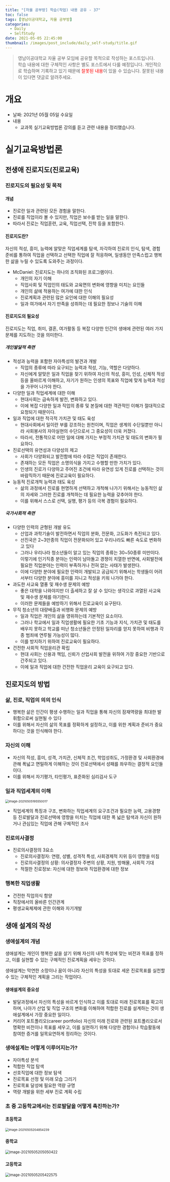 ```yaml
---
title: "[자율 공부방] 학습(작업) 내용 공유 - 37"
toc: false
tags: [영남이공대학교, 자율 공부방]
categories:
  - Daily
  - SelfStudy
date: 2021-05-05 22:45:00
thumbnail: /images/post_include/daily_self-study/title.gif
---
```

> 영남이공대학교 자율 공부 모임에 공유할 목적으로 작성하는 포스트입니다.  
> 학습 내용에 대한 구체적인 사항은 별도 포스트에서 다룰 예정입니다.
> 개인적으로 학습하며 기록하고 있기 때문에 <font color='red'>잘못된 내용</font>이 있을 수 있습니다. 잘못된 내용이 있다면 댓글로 알려주세요.  

# 개요
* 날짜: 2021년 05월 05일 수요일
* 내용
    * 교과목 실기교육방법론 강의를 듣고 관련 내용을 정리했습니다.
  
# 실기교육방법론
## 전생애 진로지도(진로교육)

### 진로지도의 필요성 및 목적

#### 개념

* 진로란 일과 관련된 모든 경험을 말한다.
* 진로를 직업이라 볼 수 있지만, 직업은 보수를 받는 일을 말한다.
* 따라서 진로는 직업훈련, 교육, 직업선택, 진학 등을 포함한다.

#### 진로지도란?

자신의 적성, 흥미, 능력에 알맞은 직업세계를 탐색, 자각하여 진로의 인식, 탐색, 경험 준비를 통하여 직업을 선택하고 선택한 직업에 잘 적응하며, 일생동안 만족스럽고 행복한 삶을 누릴 수 있도록 도와주는 과정이다.

* McDaniel: 진로지도는 하나의 조직화된 프로그램이다.
  * 개인의 자기 이해
  * 직업사회 및 직업인의 태도와 교육면의 변화에 영향을 미치는 요인들
  * 개인의 삶에 적용하는 여가에 대한 인식
  * 진로계획과 관련된 많은 요인에 대한 이해의 필요성
  * 일과 여가에서 자기 만족을 성취하는 데 필요한 정보나 기술의 이해

#### 진로지도의 필요성

진로지도는 직업, 취미, 결혼, 여가활동 등 복잡 다양한 인간의 생애에 관련된 여러 가지 문제를 지도하는 것을 의미한다.

##### 개인발달적 측면

* 적성과 능력을 포함한 자아특성의 발견과 개발
  * 직업의 종류에 따라 요구되는 능력과 적성, 기능, 역할은 다양하다.
  * 자신에게 알맞은 일과 직업을 찾기 위하여 자신의 적성, 흥미, 인성, 신체적 적성 등을 올바르게 이해하고, 자기가 원하는 인생의 목표와 직업에 맞게 능력과 적성을 가꾸어 나가야 한다.
* 다양한 일과 직업세계에 대한 이해
  * 현대사회는 급속하게 발전, 변화하고 있다.
  * 이에 복잡 다양한 일과 직업의 종류 및 본질에 대한 객관적인 이해가 절대적으로 요청되기 때문이다.
* 일과 직업에 대한 적극적 가치관 및 태도 육성
  * 현대사회에서 일이란 부를 강조하는 원천이며, 직업은 생계의 수단일뿐만 아니라 사회봉사의 자아실현의 수단으로서 그 중요성이 더욱 커졌다.
  * 따라서, 전통적으로 어떤 일에 대해 가지는 부정적 가치관 및 태도의 변화가 필요하다.
* 진로선택의 유연성과 다양성의 제고
  * 사회가 다양화되고 발전함에 따라 수많은 직업이 존재한다.
  * 존재하는 모든 직업은 소명의식을 가지고 수행할 만한 가치가 있다.
  * 인생의 진로가 다양하고 주어진 조건에 따라 유연성 있게 진로를 선택하는 것이 바람직하기 때문에 진로교육이 필요하다.
* 능동적 진로개척 능력과 태도 육성
  * 삶의 과정에서 진로를 현명하게 선택하고 개척해 나가기 위해서는 능동적인 삶의 자세와 그러한 진로를 개척하는 데 필요한 능력을 갖추어야 한다.
  * 이를 위해서 스스로 선택, 실행, 평가 등의 극복 경험이 필요하다.

##### 국가사회적 측면

* 다양한 인력의 균형된 개발 유도
  * 산업과 과학기술이 발전하면서 직업의 분화, 전문화, 고도화가 촉진되고 있다.
  * 선진국은 2~3만종의 직업이 전문화되어 있고 우리나라도 빠른 속도로 변화하고 있다
  * 그러나 우리나라 청소년들이 알고 있는 직업의 종류는 30~50종류 미만이다. 이렇기에 인기직종 분야는 인력이 남아돌고 경쟁이 치열한 반면에, 사회발전에 필요한 직업분야는 인력이 부족하거나 전혀 없는 사태가 발생한다.
  * 이에 다양한 분야에 필요한 인력이 개발되고 공급되기 위해서는 학생들이 어려서부터 다양한 분야에 흥미를 지니고 적성을 키워 나가야 한다.
* 과도한 사교육 열풍 및 재수생 문제의 예방
  * 좋은 대학을 나와야지만 더 출세하고 잘 살 수 있다는 생각으로 과열된 사교육 및 재수생 문제를 야기한다.
  * 이러한 문제들을 예방하기 위해서 진로교육이 요구된다.
* 무직 청소년의 대량배출과 비행화 문제의 예방
  * 일과 직업은 개인의 삶을 영위하는데 기본적인 요소이다.
  * 그러나 학교에서 일과 직업생활에 필요한 기초 기능과 지식, 가치관 및 태도를 배우지 못하고 학교를 떠난 청소년들은 안정된 일자리를 얻지 못하여 비행과 각종 범죄에 연루될 가능성이 많다.
  * 이를 방지하기 위하여 진로교육이 필요하다.
* 건전한 사회적 직업윤리관 확립
  * 현대 사회는 신용과 책임, 신뢰가 산업사회 발전을 위하여 가장 중요한 기반으로 간주되고 있다.
  * 이에 일과 직업에 대한 건전한 직업윤리 교육이 요구되고 있다.

## 진로지도의 방법

### 삶, 진로, 직업의 의의 인식

* 행복한 삶은 인간이 평생 수행하는 일과 직업을 통해 자신의 잠재역량을 최대한 발휘함으로써 실현될 수 있다
* 이를 위해서 자신의 삶의 목표를 정확하게 설정하고, 이를 위한 계획과 준비가 중요하다는 것을 인식해야 한다.

### 자신의 이해

* 자신의 적성, 흥미, 성격, 가치관, 신체적 조건, 학업성취도, 가정환경 및 사회환경에 관해 폭넓고 면밀하게 이해하는 것이 진로선택에서 성패를 좌우하는 결정적 요인들이다.
* 이를 위해서 자기평가, 타인평가, 표준화된 심리검사 도구

### 일과 직업세계의 이해

<img src="/images/post_include/daily_self-study/image-20210505195550017.png" alt="image-20210505195550017" style="zoom:67%;" />

* 직업세계의 특징과 구조, 변화하는 직업세계의 요구조건과 필요한 능력, 고용경향 등 진로발달과 진로선택에 영향을 미치는 직업에 대한 폭 넓은 탐색과 자신이 원하거나 관심있는 직업에 관해 구체적인 조사

### 진로의사결정

* 진로의사결정의 3요소
  * 진로의사결정자: 연령, 성별, 성격적 특성, 사회경제적 지위 등이 영향을 미침
  * 진로의사결정의 상황: 의사결정자 주변의 상황, 지원, 방해물, 사회적 기대
  * 적절한 진로정보: 자신에 대한 정보와 직업환경에 대한 정보

### 행복한 직업생활

* 건전한 직업의식 함양
* 직장에서의 올바른 인간관계
* 평생교육체제에 관한 이해와 자기개발

## 생애 설계의 작성

### 생애설계의 개념

생애설계는 개인이 행복한 삶을 살기 위해 자신의 내적 특성에 맞는 비전과 목표를 정하고, 이를 실현할 수 있는 구체적인 진로계획을 세우는 것이다.

생애설계는 막연한 소망이나 꿈이 아니라 자신의 특성을 토대로 세운 진로목표를 실천할 수 있는 구체적인 계획을 그리는 작업이다.

#### 생애설계의 중요성

* 발달과정에서 자신의 특성을 바르게 인식하고 이를 토대로 미래 진로목표를 확고히 하며, 나아가 산업 및 직업 구조의 변화를 이해하여 적합한 진로를 설계하는 것이 생애설계에서 가장 중요한 일이다.
* 커리어 포트폴리오(career portfolio)
  자신의 미래 진로와 관련된 포트폴리오로서 명확한 비전이나 목표를 세우고, 이를 실현하기 위해 다양한 경험이나 학습활동에 참여한 증거를 일목요연하게 정리하는 것이다.

### 생애설계는 어떻게 이루어지는가?

* 자아특성 분석
* 적합한 직업 탐색
* 선호직업에 대한 정보 탐색
* 진로목표 선정 및 미래 모습 그리기
* 진로목표 달성에 필요한 역량 규명
* 역량 개발을 위한 세부 진로 계획 수립

### 초  중 고등학교에서는 진로발달을 어떻게 촉진하는가?

#### 초등학교

<img src="/images/post_include/daily_self-study/image-20210505204854239.png" alt="image-20210505204854239" style="zoom:67%;" />

#### 중학교

<img src="/images/post_include/daily_self-study/image-20210505205050422.png" alt="image-20210505205050422" style="zoom: 80%;" />

#### 고등학교

<img src="/images/post_include/daily_self-study/image-20210505205422575.png" alt="image-20210505205422575" style="zoom:80%;" />
